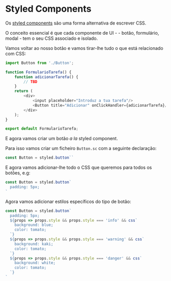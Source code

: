 # Styled Components

Os [styled components](https://styled-components.com/) são uma forma alternativa de escrever CSS.

O conceito essencial é que cada componente de UI -  - botão, formulário, modal - tem o seu CSS associado e isolado.

Vamos voltar ao nosso botão e vamos tirar-lhe tudo o que está relacionado com CSS:

```javascript
import Button from './Button';

function FormularioTarefa() {
    function adicionarTarefa() {
        // TBD        
    }
    return (
        <div>
            <input placeholder="Introduz a tua tarefa"/>
            <Button title="Adicionar" onClickHandler={adicionarTarefa}/>
        </div>        
    );
}

export default FormularioTarefa;
```

E agora vamos criar um botão _a la_ styled component.

Para isso vamos criar um ficheiro `Button.sc` com a seguinte declaração:

```javascript
const Button = styled.button``
```

E agora vamos adicionar-lhe todo o CSS que queremos para todos os botões, e.g:

```javascript
const Button = styled.button`
  padding: 5px;
`
```

Agora vamos adicionar estilos específicos do tipo de botão:


```javascript
const Button = styled.button`
  padding: 5px;
  ${props => props.style && props.style === 'info' && css`
    background: blue;
    color: tomato;
  `}
  ${props => props.style && props.style === 'warning' && css`
    background: kaki;
    color: tomato;
  `}
  ${props => props.style && props.style === 'danger' && css`
    background: white;
    color: tomato;
  `}
`
```
